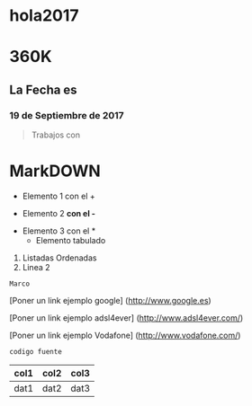 # hola2017
# 360K
## La Fecha es
### 19 de Septiembre de 2017

>Trabajos con
# **MarkDOWN**


+ Elemento 1 con el +
- Elemento 2 **con el -**
* Elemento 3 con el *
    - Elemento tabulado


1. Listadas Ordenadas
2. Linea 2



~~~
Marco

~~~


[Poner un link ejemplo google] (http://www.google.es)

[Poner un link ejemplo adsl4ever] (http://www.adsl4ever.com/)

[Poner un link ejemplo Vodafone] (http://www.vodafone.com/)


`codigo fuente`

| col1 | col2 | col3 |
| ---- | ---- | ---- |
| dat1 | dat2 | dat3 |

